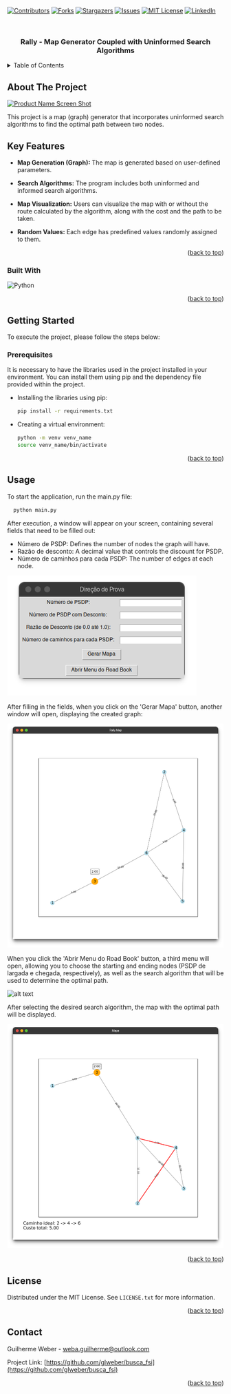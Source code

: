<!-- Improved compatibility of back to top link: See: https://github.com/glweber/busca_fsi/pull/73 -->
<a name="readme-top"></a>
<!--
*** Thanks for checking out the busca_fsi. If you have a suggestion
*** that would make this better, please fork the repo and create a pull request
*** or simply open an issue with the tag "enhancement".
*** Don't forget to give the project a star!
*** Thanks again! Now go create something AMAZING! :D
-->



<!-- PROJECT SHIELDS -->
<!--
*** I'm using markdown "reference style" links for readability.
*** Reference links are enclosed in brackets [ ] instead of parentheses ( ).
*** See the bottom of this document for the declaration of the reference variables
*** for contributors-url, forks-url, etc. This is an optional, concise syntax you may use.
*** https://www.markdownguide.org/basic-syntax/#reference-style-links
-->
[![Contributors][contributors-shield]][contributors-url]
[![Forks][forks-shield]][forks-url]
[![Stargazers][stars-shield]][stars-url]
[![Issues][issues-shield]][issues-url]
[![MIT License][license-shield]][license-url]
[![LinkedIn][linkedin-shield]][linkedin-url]



<!-- PROJECT LOGO -->
<br />
<div align="center">


<h3 align="center">Rally - Map Generator Coupled with Uninformed Search Algorithms</h3>

</div>

<!-- TABLE OF CONTENTS -->
<details>
  <summary>Table of Contents</summary>
  <ol>
    <li>
      <a href="#about-the-project">About The Project</a>
      <ul>
        <li><a href="#built-with">Built With</a></li>
      </ul>
    </li>
    <li>
      <a href="#getting-started">Getting Started</a>
      <ul>
        <li><a href="#prerequisites">Prerequisites</a></li>
      </ul>
    </li>
    <li><a href="#usage">Usage</a></li>
    <li><a href="#license">License</a></li>
    <li><a href="#contact">Contact</a></li>
  </ol>
</details>



<!-- ABOUT THE PROJECT -->

## About The Project

[![Product Name Screen Shot][product-screenshot]](https://example.com)

This project is a map (graph) generator that incorporates uninformed search algorithms to find the optimal path between
two nodes.

## Key Features

- **Map Generation (Graph):** The map is generated based on user-defined parameters.

- **Search Algorithms:** The program includes both uninformed and informed search algorithms.

- **Map Visualization:** Users can visualize the map with or without the route calculated by the algorithm, along with
  the cost and the path to be taken.

- **Random Values:** Each edge has predefined values randomly assigned to them.

<p align="right">(<a href="#readme-top">back to top</a>)</p>

### Built With

![Python][Python.lg]


<p align="right">(<a href="#readme-top">back to top</a>)</p>



<!-- GETTING STARTED -->

## Getting Started

To execute the project, please follow the steps below:

### Prerequisites

It is necessary to have the libraries used in the project installed in your environment. You can install them using pip
and the dependency file provided within the project.

* Installing the libraries using pip:
  ```sh
  pip install -r requirements.txt
  ```
* Creating a virtual environment:
  ```sh
  python -m venv venv_name
  source venv_name/bin/activate
  ```

<p align="right">(<a href="#readme-top">back to top</a>)</p>



<!-- USAGE EXAMPLES -->

## Usage

To start the application, run the main.py file:

```sh
  python main.py
```

After execution, a window will appear on your screen, containing several fields that need to be filled out:

* Número de PSDP: Defines the number of nodes the graph will have.
* Razão de desconto: A decimal value that controls the discount for PSDP.
* Número de caminhos para cada PSDP: The number of edges at each node.

![alt text](/img/menu1.png)

After filling in the fields, when you click on the 'Gerar Mapa' button, another window will open, displaying the created
graph:

![alt text](/img/mapa.png)

When you click the 'Abrir Menu do Road Book' button, a third menu will open, allowing you to choose the starting and
ending nodes (PSDP de largada e chegada, respectively), as well as the search algorithm that will be used to determine
the optimal path.

![alt text](/img/rodabook.png)

After selecting the desired search algorithm, the map with the optimal path will be displayed.

![alt text](/img/path.png)

<p align="right">(<a href="#readme-top">back to top</a>)</p>

<!-- LICENSE -->

## License

Distributed under the MIT License. See `LICENSE.txt` for more information.

<p align="right">(<a href="#readme-top">back to top</a>)</p>



<!-- CONTACT -->

## Contact

Guilherme Weber - weba.guilherme@outlook.com

Project Link: [https://github.com/glweber/busca_fsi](https://github.com/glweber/busca_fsi)

<p align="right">(<a href="#readme-top">back to top</a>)</p>


<!-- MARKDOWN LINKS & IMAGES -->
<!-- https://www.markdownguide.org/basic-syntax/#reference-style-links -->

[contributors-shield]: https://img.shields.io/github/contributors/glweber/busca_fsi.svg?style=for-the-badge

[contributors-url]: https://github.com/glweber/busca_fsi/graphs/contributors

[forks-shield]: https://img.shields.io/github/forks/glweber/busca_fsi.svg?style=for-the-badge

[forks-url]: https://github.com/glweber/busca_fsi/network/members

[stars-shield]: https://img.shields.io/github/stars/glweber/busca_fsi.svg?style=for-the-badge

[stars-url]: https://github.com/glweber/busca_fsi/stargazers

[issues-shield]: https://img.shields.io/github/issues/glweber/busca_fsi.svg?style=for-the-badge

[issues-url]: https://github.com/glweber/busca_fsi/issues

[license-shield]: https://img.shields.io/github/license/glweber/busca_fsi.svg?style=for-the-badge

[license-url]: https://github.com/glweber/busca_fsi/blob/master/LICENSE.txt

[linkedin-shield]: https://img.shields.io/badge/-LinkedIn-black.svg?style=for-the-badge&logo=linkedin&colorB=555

[linkedin-url]: https://linkedin.com/in/glweber

[product-screenshot]: src/img/screenshot.png

[Python.lg]: https://img.shields.io/badge/python-3670A0?style=for-the-badge&logo=python&logoColor=ffdd54

[Python_url]: www.python.org
